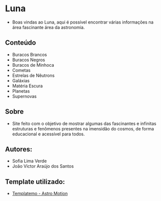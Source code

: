 # Luna
* Boas vindas ao Luna, aqui é possível encontrar várias informações na área fascinante área da astronomia.

## Conteúdo
* Buracos Brancos
* Buracos Negros
* Buracos de Minhoca
* Cometas
* Estrelas de Nêutrons
* Galáxias
* Matéria Escura
* Planetas
* Supernovas

## Sobre
* Site feito com o objetivo de mostrar algumas das fascinantes e infinitas estruturas e fenômenos presentes na imensidão do cosmos, de forma educacional e acessível para todos.

## Autores:
* Sofia Lima Verde
* João Victor Araújo dos Santos

## Template utilizado:
* [Templatemo - Astro Motion](https://templatemo.com/tm-560-astro-motion)
